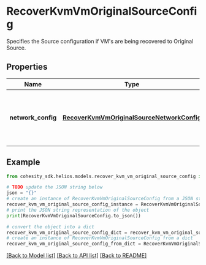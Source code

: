 # RecoverKvmVmOriginalSourceConfig

Specifies the Source configuration if VM's are being recovered to Original Source.

## Properties

Name | Type | Description | Notes
------------ | ------------- | ------------- | -------------
**network_config** | [**RecoverKvmVmOriginalSourceNetworkConfig**](RecoverKvmVmOriginalSourceNetworkConfig.md) | Specifies the networking configuration to be applied to the recovered VMs. | [optional] 

## Example

```python
from cohesity_sdk.helios.models.recover_kvm_vm_original_source_config import RecoverKvmVmOriginalSourceConfig

# TODO update the JSON string below
json = "{}"
# create an instance of RecoverKvmVmOriginalSourceConfig from a JSON string
recover_kvm_vm_original_source_config_instance = RecoverKvmVmOriginalSourceConfig.from_json(json)
# print the JSON string representation of the object
print(RecoverKvmVmOriginalSourceConfig.to_json())

# convert the object into a dict
recover_kvm_vm_original_source_config_dict = recover_kvm_vm_original_source_config_instance.to_dict()
# create an instance of RecoverKvmVmOriginalSourceConfig from a dict
recover_kvm_vm_original_source_config_from_dict = RecoverKvmVmOriginalSourceConfig.from_dict(recover_kvm_vm_original_source_config_dict)
```
[[Back to Model list]](../README.md#documentation-for-models) [[Back to API list]](../README.md#documentation-for-api-endpoints) [[Back to README]](../README.md)


